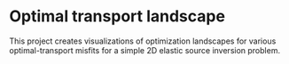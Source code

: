 # Optimal transport landscape

This project creates visualizations of optimization landscapes for various
optimal-transport misfits for a simple 2D elastic source inversion problem.
